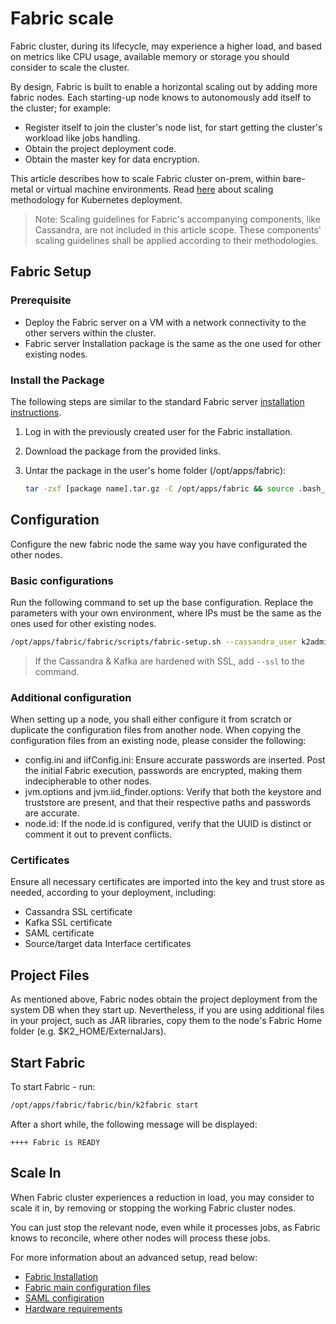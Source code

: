 # Fabric scale
Fabric cluster, during its lifecycle, may experience a higher load, and based on metrics like CPU usage, available memory or storage you should consider to scale the cluster. 

By design, Fabric is built to enable a horizontal scaling out by adding more fabric nodes. Each starting-up node knows to autonomously add itself to the cluster; for example:

* Register itself to join the cluster's node list, for start getting the cluster's workload like jobs handling.
* Obtain the project deployment code.
* Obtain the master key for data encryption.

This article describes how to scale Fabric cluster on-prem, within bare-metal or virtual machine environments. Read [here]() about scaling methodology for Kubernetes deployment.

> Note: Scaling guidelines for Fabric's accompanying components, like Cassandra, are not included in this article scope. These components' scaling guidelines shall be applied according to their methodologies.



## Fabric Setup 

### Prerequisite

* Deploy the Fabric server on a VM with a network connectivity to the other servers within the cluster.
* Fabric server Installation package is the same as the one used for other existing nodes.

### Install the Package 

The following steps are similar to the standard Fabric server [installation instructions](/articles/98_maintenance_and_operational/Installations/Linux/02_Fabric_7.x.x_Setup.md).

1. Log in with the previously created user for the Fabric installation.
2. Download the package from the provided links.
3. Untar the package in the user's home folder (/opt/apps/fabric):

    ~~~bash
    tar -zxf [package name].tar.gz -C /opt/apps/fabric && source .bash_profile
    ~~~

## Configuration
Configure the new fabric node the same way you have configurated the other nodes.

### Basic configurations
Run the following command to set up the base configuration. Replace the parameters with your own environment, where IPs must be the same as the ones used for other existing nodes.

~~~bash
/opt/apps/fabric/fabric/scripts/fabric-setup.sh --cassandra_user k2admin --cassandra_password changeit --cassandra_ips 10.0.0.1,10.0.0.2,10.0.0.3  --kafka_ips 10.0.0.4,10.0.0.5,10.0.0.6 
~~~

> If the Cassandra & Kafka are hardened with SSL, add  `--ssl` to the command.

### Additional configuration

When setting up a node, you shall either configure it from scratch or duplicate the configuration files from another node. When copying the configuration files from an existing node, please consider the following:
* config.ini and iifConfig.ini: Ensure accurate passwords are inserted. Post the initial Fabric execution, passwords are encrypted, making them indecipherable to other nodes.
* jvm.options and jvm.iid_finder.options: Verify that both the keystore and truststore are present, and that their respective paths and passwords are accurate.
* node.id: If the node.id is configured, verify that the UUID is distinct or comment it out to prevent conflicts.


### Certificates
Ensure all necessary certificates are imported into the key and trust store as needed, according to your deployment, including:
* Cassandra SSL certificate
* Kafka SSL certificate
* SAML certificate
* Source/target data Interface certificates

## Project Files

As mentioned above, Fabric nodes obtain the project deployment from the system DB when they start up. Nevertheless, if you are using additional files in your project, such as JAR libraries, copy them to the node's Fabric Home folder (e.g. $K2_HOME/ExternalJars).

## Start Fabric

To start Fabric - run:
~~~bash
/opt/apps/fabric/fabric/bin/k2fabric start
~~~

After a short while, the following message will be displayed: 
~~~
++++ Fabric is READY
~~~



## Scale In

When Fabric cluster experiences a reduction in load, you may consider to scale it in, by removing or stopping the working Fabric cluster nodes.

You can just stop the relevant node, even while it processes jobs, as Fabric knows to reconcile, where other nodes will process these jobs.



For more information about an advanced setup, read below:

<ul>
   <li><a href="/articles/98_maintenance_and_operational/Installations/Linux/02_Fabric_7.x.x_Setup.md">Fabric Installation</a></li>
   <li><a href="/articles/02_fabric_architecture/05_fabric_main_configuration_files.md">Fabric main configuration files</a></li>
   <li><a href="/articles/26_fabric_security/13_user_IAM_configiration.md">SAML configiration</a></li>
   <li><a href="/articles/98_maintenance_and_operational/Hardware/2_All_Environments/03_hardware_req_for_prod.md">Hardware requirements</a></li>
</ul>
